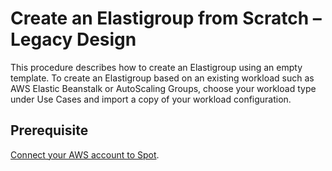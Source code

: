 # Create an Elastigroup from Scratch – Legacy Design

This procedure describes how to create an Elastigroup using an empty template. To create an Elastigroup based on an existing workload such as AWS Elastic Beanstalk or AutoScaling Groups, choose your workload type under Use Cases and import a copy of your workload configuration.  

## Prerequisite

[Connect your AWS account to Spot](connect-your-cloud-provider/aws-account). 


